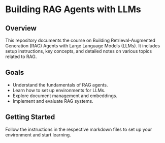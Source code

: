 # Building RAG Agents with LLMs

## Overview
This repository documents the course on Building Retrieval-Augmented Generation (RAG) Agents with Large Language Models (LLMs). It includes setup instructions, key concepts, and detailed notes on various topics related to RAG.

## Goals
- Understand the fundamentals of RAG agents.
- Learn how to set up environments for LLMs.
- Explore document management and embeddings.
- Implement and evaluate RAG systems.

## Getting Started
Follow the instructions in the respective markdown files to set up your environment and start learning.
